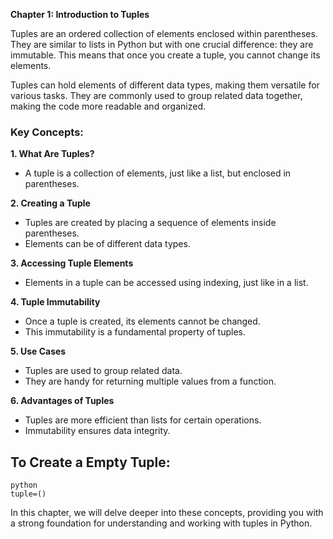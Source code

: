 **Chapter 1: Introduction to Tuples**

Tuples are an ordered collection of elements enclosed within parentheses. They are similar to lists in Python but with one crucial difference: they are immutable. This means that once you create a tuple, you cannot change its elements.

Tuples can hold elements of different data types, making them versatile for various tasks. They are commonly used to group related data together, making the code more readable and organized.

### Key Concepts:

**1. What Are Tuples?**
   - A tuple is a collection of elements, just like a list, but enclosed in parentheses.

**2. Creating a Tuple**
   - Tuples are created by placing a sequence of elements inside parentheses.
   - Elements can be of different data types.

**3. Accessing Tuple Elements**
   - Elements in a tuple can be accessed using indexing, just like in a list.

**4. Tuple Immutability**
   - Once a tuple is created, its elements cannot be changed.
   - This immutability is a fundamental property of tuples.

**5. Use Cases**
   - Tuples are used to group related data.
   - They are handy for returning multiple values from a function.

**6. Advantages of Tuples**
   - Tuples are more efficient than lists for certain operations.
   - Immutability ensures data integrity.

## To Create a Empty Tuple:
```
python
tuple=()
```
In this chapter, we will delve deeper into these concepts, providing you with a strong foundation for understanding and working with tuples in Python.
